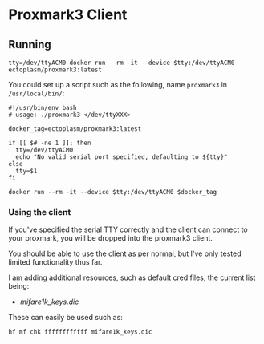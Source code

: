 Proxmark3 Client
===

## Running

    tty=/dev/ttyACM0 docker run --rm -it --device $tty:/dev/ttyACM0 ectoplasm/proxmark3:latest

You could set up a script such as the following, name `proxmark3` in `/usr/local/bin/`:

```
#!/usr/bin/env bash
# usage: ./proxmark3 </dev/ttyXXX>

docker_tag=ectoplasm/proxmark3:latest

if [[ $# -ne 1 ]]; then
  tty=/dev/ttyACM0
  echo "No valid serial port specified, defaulting to ${tty}"
else
  tty=$1
fi

docker run --rm -it --device $tty:/dev/ttyACM0 $docker_tag
```

### Using the client

If you've specified the serial TTY correctly and the client can connect to your 
proxmark, you will be dropped into the proxmark3 client.

You should be able to use the client as per normal, but I've only tested limited 
functionality thus far.

I am adding additional resources, such as default cred files, the current list being:

 - *mifare1k_keys.dic*

These can easily be used such as:

    hf mf chk ffffffffffff mifare1k_keys.dic

